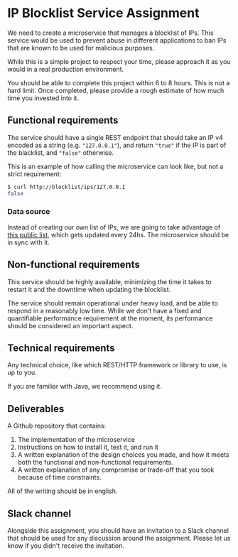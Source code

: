 # IP Blocklist Service Assignment
We need to create a microservice that manages a blocklist of IPs. This service would be used to prevent abuse in different applications to ban IPs that are known to be used for malicious purposes.

While this is a simple project to respect your time, please approach it as you would in a real production environment. 

You should be able to complete this project within 6 to 8 hours. This is not a hard limit. Once completed, please provide a rough estimate of how much time you invested into it.

## Functional requirements

The service should have a single REST endpoint that should take an IP v4 encoded as a string (e.g. `"127.0.0.1"`), and return `"true"` if the IP is part of the blacklist, and `"false"` otherwise.

This is an example of how calling the microservice can look like, but not a strict requirement:

```bash
$ curl http://blocklist/ips/127.0.0.1
false
```

### Data source

Instead of creating our own list of IPs, we are going to take advantage of [this public list](https://github.com/stamparm/ipsum), which gets updated every 24hs. The microservice should be in sync with it.

## Non-functional requirements

This service should be highly available, minimizing the time it takes to restart it and the downtime when updating the blocklist.

The service should remain operational under heavy load, and be able to respond in a reasonably low time. While we don't have a fixed and quantifiable performance requirement at the moment, its performance should be considered an important aspect.

## Technical requirements

Any technical choice, like which REST/HTTP framework or library to use, is up to you.

If you are familiar with Java, we recommend using it.

## Deliverables

A Github repository that contains:

1. The implementation of the microservice
2. Instructions on how to install it, test it, and run it
3. A written explanation of the design choices you made, and how it meets both the functional and non-functional requirements.
4. A written explanation of any compromise or trade-off that you took because of time constraints.

All of the writing should be in english.

## Slack channel

Alongside this assignment, you should have an invitation to a Slack channel that should be used for any discussion around the assignment.
Please let us know if you didn't receive the invitation.